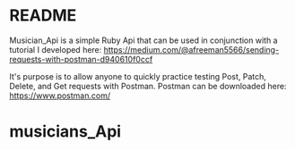# README
Musician_Api is a simple Ruby Api that can be used in conjunction with a tutorial I developed here:
https://medium.com/@afreeman5566/sending-requests-with-postman-d940610f0ccf

It's purpose is to allow anyone to quickly practice testing Post, Patch, Delete, and Get requests with Postman.
Postman can be downloaded here: https://www.postman.com/


# musicians_Api
